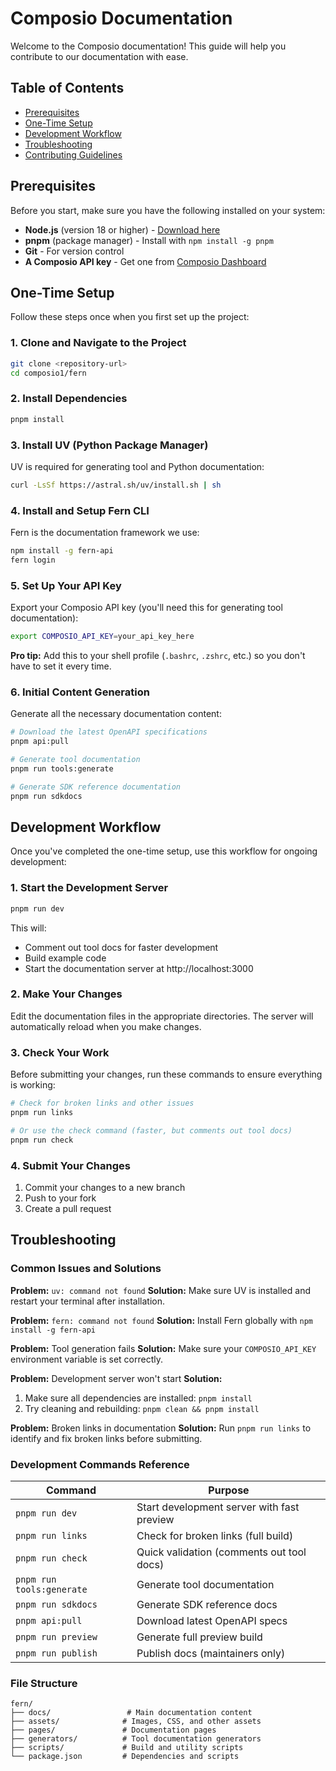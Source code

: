 # Composio Documentation

Welcome to the Composio documentation! This guide will help you contribute to our documentation with ease.

## Table of Contents

- [Prerequisites](#prerequisites)
- [One-Time Setup](#one-time-setup)
- [Development Workflow](#development-workflow)
- [Troubleshooting](#troubleshooting)
- [Contributing Guidelines](#contributing-guidelines)

## Prerequisites

Before you start, make sure you have the following installed on your system:

- **Node.js** (version 18 or higher) - [Download here](https://nodejs.org/)
- **pnpm** (package manager) - Install with `npm install -g pnpm`
- **Git** - For version control
- **A Composio API key** - Get one from [Composio Dashboard](https://app.composio.dev/)

## One-Time Setup

Follow these steps once when you first set up the project:

### 1. Clone and Navigate to the Project

```bash
git clone <repository-url>
cd composio1/fern
```

### 2. Install Dependencies

```bash
pnpm install
```

### 3. Install UV (Python Package Manager)

UV is required for generating tool and Python documentation:

```bash
curl -LsSf https://astral.sh/uv/install.sh | sh
```

### 4. Install and Setup Fern CLI

Fern is the documentation framework we use:

```bash
npm install -g fern-api
fern login
```

### 5. Set Up Your API Key

Export your Composio API key (you'll need this for generating tool documentation):

```bash
export COMPOSIO_API_KEY=your_api_key_here
```

**Pro tip:** Add this to your shell profile (`.bashrc`, `.zshrc`, etc.) so you don't have to set it every time.

### 6. Initial Content Generation

Generate all the necessary documentation content:

```bash
# Download the latest OpenAPI specifications
pnpm api:pull

# Generate tool documentation
pnpm run tools:generate

# Generate SDK reference documentation
pnpm run sdkdocs
```

## Development Workflow

Once you've completed the one-time setup, use this workflow for ongoing development:

### 1. Start the Development Server

```bash
pnpm run dev
```

This will:

- Comment out tool docs for faster development
- Build example code
- Start the documentation server at http://localhost:3000

### 2. Make Your Changes

Edit the documentation files in the appropriate directories. The server will automatically reload when you make changes.

### 3. Check Your Work

Before submitting your changes, run these commands to ensure everything is working:

```bash
# Check for broken links and other issues
pnpm run links

# Or use the check command (faster, but comments out tool docs)
pnpm run check
```

### 4. Submit Your Changes

1. Commit your changes to a new branch
2. Push to your fork
3. Create a pull request

## Troubleshooting

### Common Issues and Solutions

**Problem:** `uv: command not found`
**Solution:** Make sure UV is installed and restart your terminal after installation.

**Problem:** `fern: command not found`
**Solution:** Install Fern globally with `npm install -g fern-api`

**Problem:** Tool generation fails
**Solution:** Make sure your `COMPOSIO_API_KEY` environment variable is set correctly.

**Problem:** Development server won't start
**Solution:**

1. Make sure all dependencies are installed: `pnpm install`
2. Try cleaning and rebuilding: `pnpm clean && pnpm install`

**Problem:** Broken links in documentation
**Solution:** Run `pnpm run links` to identify and fix broken links before submitting.

### Development Commands Reference

| Command                   | Purpose                                    |
| ------------------------- | ------------------------------------------ |
| `pnpm run dev`            | Start development server with fast preview |
| `pnpm run links`          | Check for broken links (full build)        |
| `pnpm run check`          | Quick validation (comments out tool docs)  |
| `pnpm run tools:generate` | Generate tool documentation                |
| `pnpm run sdkdocs`        | Generate SDK reference docs                |
| `pnpm api:pull`           | Download latest OpenAPI specs              |
| `pnpm run preview`        | Generate full preview build                |
| `pnpm run publish`        | Publish docs (maintainers only)            |

### File Structure

```
fern/
├── docs/                 # Main documentation content
├── assets/              # Images, CSS, and other assets
├── pages/               # Documentation pages
├── generators/          # Tool documentation generators
├── scripts/             # Build and utility scripts
└── package.json         # Dependencies and scripts
```
